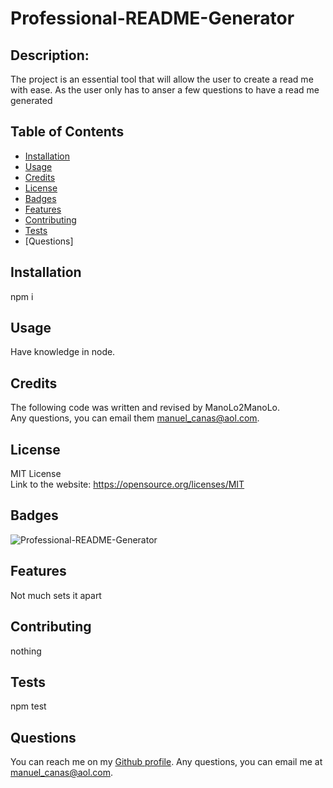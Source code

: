 # Professional-README-Generator

  ## Description:
  The project is an essential tool that will allow the user to create a read me with ease. As the user only has to anser a few questions to have a read me generated

  ## Table of Contents
  * [Installation](#Installation)
  * [Usage](#Usage)
  * [Credits](#Credits)
  * [License](#License)
  * [Badges](#Badges)
  * [Features](#Features)
  * [Contributing](#Contributing)
  * [Tests](#Tests)
  * [Questions]

  ## Installation
  npm i

  ## Usage
  Have knowledge in node.

  ## Credits
  The following code was written and revised by ManoLo2ManoLo. <br />
  Any questions, you can email them manuel_canas@aol.com.

  ## License
  MIT License <br />
  Link to the website: https://opensource.org/licenses/MIT

  ## Badges
  ![Professional-README-Generator](https://img.shields.io/badge/license-MIT-blue)

  ## Features
  Not much sets it apart

  ## Contributing
  nothing

  ## Tests
  npm test

  ## Questions
  You can reach me on my [Github profile](https://github.com/ManoLo2ManoLo).
  Any questions, you can email me at [manuel_canas@aol.com](manuel_canas@aol.com).
